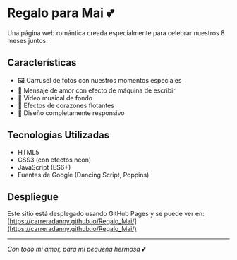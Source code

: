# Regalo para Mai 💕

Una página web romántica creada especialmente para celebrar nuestros 8 meses juntos.

## Características

- 🖼️ Carrusel de fotos con nuestros momentos especiales
- 💝 Mensaje de amor con efecto de máquina de escribir
- 🎵 Video musical de fondo
- 💖 Efectos de corazones flotantes
- 📱 Diseño completamente responsivo

## Tecnologías Utilizadas

- HTML5
- CSS3 (con efectos neon)
- JavaScript (ES6+)
- Fuentes de Google (Dancing Script, Poppins)

## Despliegue

Este sitio está desplegado usando GitHub Pages y se puede ver en: [https://carreradanny.github.io/Regalo_Mai/](https://carreradanny.github.io/Regalo_Mai/)

---

*Con todo mi amor, para mi pequeña hermosa* 💕